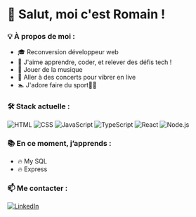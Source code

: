 # 👋 Salut, moi c'est Romain !

### 💡 À propos de moi :
- 🎓 Reconversion développeur web 
- 🚀 J'aime apprendre, coder, et relever des défis tech !
- 🎸 Jouer de la musique
- 🎤 Aller à des concerts pour vibrer en live
- 🏊 J'adore faire du sport🚵‍♂️

### 🛠️ Stack actuelle :
![HTML](https://img.shields.io/badge/-HTML5-E34F26?style=flat&logo=html5&logoColor=white)
![CSS](https://img.shields.io/badge/-CSS3-1572B6?style=flat&logo=css3)
![JavaScript](https://img.shields.io/badge/-JavaScript-F7DF1E?style=flat&logo=javascript&logoColor=black)
![TypeScript](https://img.shields.io/badge/-TypeScript-3178C6?style=flat&logo=typescript)
![React](https://img.shields.io/badge/-React-61DAFB?style=flat&logo=react)
![Node.js](https://img.shields.io/badge/-Node.js-339933?style=flat&logo=nodedotjs)

### 📚 En ce moment, j’apprends :
- 🔥 My SQL
- 🔥 Express

### 📫 Me contacter :
[![LinkedIn](https://img.shields.io/badge/LinkedIn-Connect-blue?logo=linkedin)](www.linkedin.com/in/romain-auvinet-103793328)


